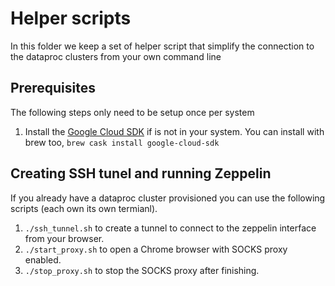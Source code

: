 # Helper scripts

In this folder we keep a set of helper script that simplify the connection to
the dataproc clusters from your own command line

## Prerequisites

The following steps only need to be setup once per system

1. Install the [Google Cloud SDK]() if is not in your system.
   You can install with brew too, `brew cask install google-cloud-sdk`


## Creating SSH tunel and running Zeppelin

If you already have a dataproc cluster provisioned you can use the following
scripts (each own its own termianl).

1. `./ssh_tunnel.sh` to create a tunnel to connect to the zeppelin interface
   from your browser.
2. `./start_proxy.sh` to open a Chrome browser with SOCKS proxy enabled.
3. `./stop_proxy.sh` to stop the SOCKS proxy after finishing.
